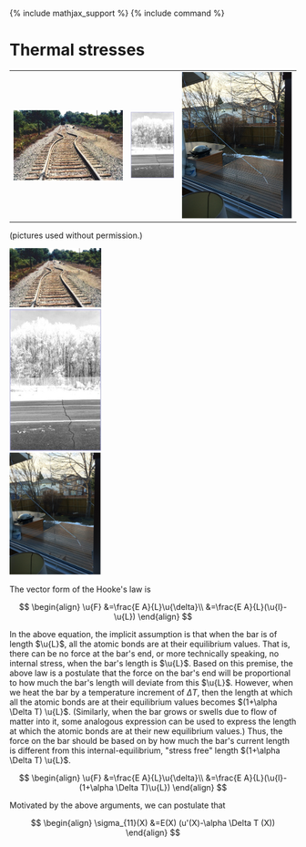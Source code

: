 {% include mathjax_support %}
{% include command %}

# Thermal stresses

|   |   |   |
|---|---|---|
|  ![](./Images/2021-09-27-22-47-17.png)  |  ![](./Images/2021-09-27-23-08-22.png) | ![](./Images/2021-09-27-23-19-48.png)|
(pictures used without permission.)


<div class="row">
  <div class="column">
    <img src="./Images/2021-09-27-22-47-17.png" alt="Snow" style="width:32%">
  </div>
  <div class="column">
    <img src="./Images/2021-09-27-23-08-22.png" alt="Forest" style="width:32%">
  </div>
  <div class="column">
    <img src="./Images/2021-09-27-23-19-48.png" alt="Mountains" style="width:32%">
  </div>
</div>




<!-- |   |   | |
|---|---|---|
|![](./Images/2021-09-27-23-06-12.png)   |  ![](./Images/2021-09-27-23-05-06.png) | ![](./Images/2021-09-27-23-05-41.png) | -->



The vector form of the Hooke's law is

$$
\begin{align}
\u{F}
&=\frac{E A}{L}\u{\delta}\\
&=\frac{E A}{L}(\u{l}-\u{L})
\end{align}
$$

In the above equation, the implicit assumption is that when the  bar is of length $\u{L}$, all the atomic bonds are at their equilibrium values. That is, there can be no force at the bar's end, or more technically speaking, no internal stress, when the bar's length is $\u{L}$. Based on this premise,  the above law is a postulate that the force on the bar's end will be proportional to how much the bar's length will deviate from this $\u{L}$. However, when we heat the bar by a temperature increment of $\Delta T$,  then the length at which  all the atomic bonds are at their equilibrium values becomes $(1+\alpha \Delta T) \u{L}$. (Similarly, when the bar grows or swells due to flow of matter into it, some analogous expression can be used to express the length at which the atomic bonds are at their new equilibrium values.) Thus, the force on the bar should be based on by how much the bar's current length is different from this internal-equilibrium, "stress free" length $(1+\alpha \Delta T) \u{L}$.



$$
\begin{align}
\u{F}
&=\frac{E A}{L}\u{\delta}\\
&=\frac{E A}{L}(\u{l}-(1+\alpha \Delta T)\u{L})
\end{align}
$$


Motivated by the above arguments, we can postulate that 

$$
\begin{align}
\sigma_{11}(X)
&=E(X) (u'(X)-\alpha \Delta T (X))
\end{align}
$$

